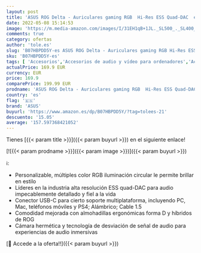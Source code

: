```yaml
---
layout: post
title: 'ASUS ROG Delta - Auriculares gaming RGB  Hi-Res ESS Quad-DAC  efecto de iluminación circular RGB y conector USB-C compatible con PC  PS5  XBOX Series X  Nintendo Switch y móviles  Negro'
date: 2022-05-08 15:14:53
image: 'https://m.media-amazon.com/images/I/31EH1qB+1JL._SL500_._SL400_.jpg'
comments: true
category: ofertas
author: 'tole.es'
slug: 'B07HBPDD5Y-es ASUS ROG Delta - Auriculares gaming RGB Hi-Res ESS Quad-...'
sku: 'B07HBPDD5Y-es'
tags: [ 'Accesorios','Accesorios de audio y vídeo para ordenadores','Accesorios para juegos de PC','Auriculares con micrófonos','Informática','asus','nintendo','ps5','xbox','🇪🇸', ]
actualPrice: 169.9 EUR
currency: EUR
price: 169.9
comparePrice: 199.99 EUR
prodname: 'ASUS ROG Delta - Auriculares gaming RGB  Hi-Res ESS Quad-DAC  efecto de iluminación circular RGB y conector USB-C compatible con PC  PS5  XBOX Series X  Nintendo Switch y móviles  Negro'
country: 'es'
flag: '🇪🇸'
brand: 'ASUS'
buyurl: 'https://www.amazon.es/dp/B07HBPDD5Y/?tag=tolees-21'
descuento: '15.05'
average: '157.597368421052'
---
```


Tienes [{{< param title >}}]({{< param buyurl >}}) en el siguiente enlace!

[![{{< param prodname >}}]({{< param image >}})]({{< param buyurl >}})

ℹ️:

- Personalizable, múltiples color RGB iluminación circular le permite brillar en estilo
- Líderes en la industria alta resolución ESS quad-DAC para audio impecablemente detallado y fiel a la vida
- Conector USB-C para cierto soporte multiplataforma, incluyendo PC, Mac, teléfonos móviles y PS4; Alámbrico; Cable 1.5
- Comodidad mejorada con almohadillas ergonómicas forma D y híbridos de ROG
- Cámara hermética y tecnología de desviación de señal de audio para experiencias de audio inmersivas

[🛒 Accede a la oferta!!]({{< param buyurl >}})
